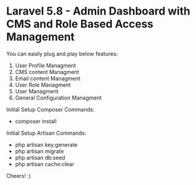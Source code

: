 # Laravel 5.8 - Admin Dashboard with CMS and Role Based Access Management

You can easily plug and play below features:

1. User Profile Managment
2. CMS content Managment 
3. Email content Managment
4. User Role Managment
5. User Managment
6. General Configuration Managment

Initial Setup Composer Commands:
- composer install

Initial Setup Artisan Commands:

- php artisan key:generate
- php artisan migrate
- php artisan db:seed
- php artisan cache:clear

Cheers! :)
